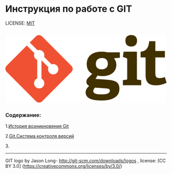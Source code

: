 

# Инструкция по работе с GIT

LICENSE: [MIT](license.md)

![](./assets/Git-logo.svg)
----

### Содержание:
1.[История возникновения Git](./add.md)

2.[Git.Система контроля версий](./add1.md)

3.[]()


----

GIT logo by Jason Long- http://git-scm.com/downloads/logos , license: [CC BY 3.0] (https://creativecommons.org/licenses/by/3.0/)
